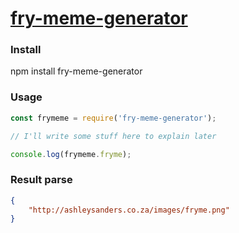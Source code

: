 # [fry-meme-generator](https://www.npmjs.com/package/fry-meme-generator)

### Install

npm install fry-meme-generator 

### Usage

```js
const frymeme = require('fry-meme-generator');

// I'll write some stuff here to explain later

console.log(frymeme.fryme);

```

### Result parse

```json
{   
    "http://ashleysanders.co.za/images/fryme.png"
}

```